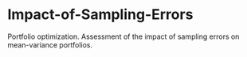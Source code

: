 # Impact-of-Sampling-Errors
Portfolio optimization. Assessment of the impact of sampling errors on mean-variance portfolios.
